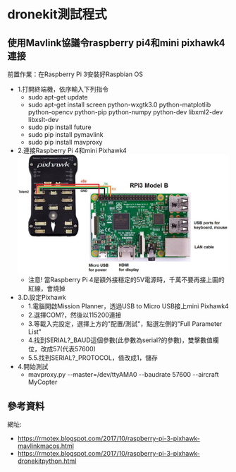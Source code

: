 # dronekit測試程式

## 使用Mavlink協議令raspberry pi4和mini pixhawk4連接
前置作業：在Raspberry Pi 3安裝好Raspbian OS
+ 1.打開終端機，依序輸入下列指令
    + sudo apt-get update
    + sudo apt-get install screen python-wxgtk3.0 python-matplotlib python-opencv python-pip python-numpy python-dev libxml2-dev libxslt-dev
    + sudo pip install future
    + sudo pip install pymavlink
    + sudo pip install mavproxy 
+ 2.連接Raspberry Pi 4和mini Pixhawk4
    ![Alt text](image/RaspberryPi_Pixhawk_wiring1.jpg)
    + 注意! 當Raspberry Pi 4是額外接穩定的5V電源時，千萬不要再接上圖的紅線，會燒掉
+ 3.D.設定Pixhawk
    + 1.電腦開啟Mission Planner，透過USB to Micro USB接上mini Pixhawk4
    + 2.選擇COM?，然後以115200連接
    + 3.等載入完設定，選擇上方的"配置/測試"，點選左側的"Full Parameter List"
    + 4.找到SERIAL?_BAUD這個參數(此參數為serial?的參數)，雙擊數值欄位，改成57(代表57600)
    + 5.5.找到SERIAL?_PROTOCOL，值改成1，儲存
+ 4.開始測試
    + mavproxy.py --master=/dev/ttyAMA0 --baudrate 57600 --aircraft MyCopter



## 參考資料
網址:
+ https://rmotex.blogspot.com/2017/10/raspberry-pi-3-pixhawk-mavlinkmacos.html
+ https://rmotex.blogspot.com/2017/10/raspberry-pi-3-pixhawk-dronekitpython.html
